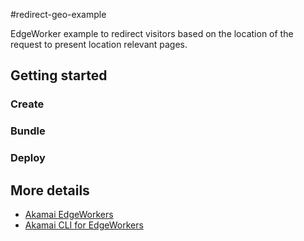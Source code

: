 #redirect-geo-example

EdgeWorker example to redirect visitors based on the location of the request to present location relevant pages.

## Getting started

### Create
### Bundle
### Deploy

## More details  
- [Akamai EdgeWorkers](https://developer.akamai.com/akamai-edgeworkers-overview)
- [Akamai CLI for EdgeWorkers](https://developer.akamai.com/legacy/cli/packages/edgeworkers.html)